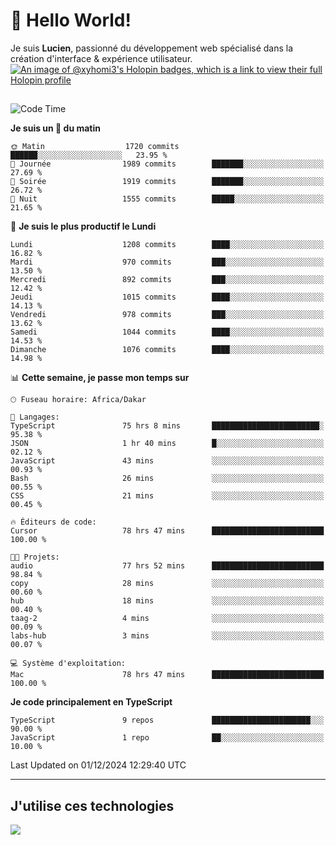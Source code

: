 # 👋 Hello World!

Je suis **Lucien**, passionné du développement web spécialisé dans la création d'interface & expérience utilisateur.
[![An image of @xyhomi3's Holopin badges, which is a link to view their full Holopin profile](https://holopin.me/xyhomi3)](https://holopin.io/@xyhomi3)

##

<!--START_SECTION:waka-->
![Code Time](http://img.shields.io/badge/Code%20Time-2%2C679%20hrs%2027%20mins-blue)

**Je suis un 🐤 du matin** 

```text
🌞 Matin                  1720 commits        ██████░░░░░░░░░░░░░░░░░░░   23.95 % 
🌆 Journée                1989 commits        ███████░░░░░░░░░░░░░░░░░░   27.69 % 
🌃 Soirée                 1919 commits        ███████░░░░░░░░░░░░░░░░░░   26.72 % 
🌙 Nuit                   1555 commits        █████░░░░░░░░░░░░░░░░░░░░   21.65 % 
```
📅 **Je suis le plus productif le Lundi** 

```text
Lundi                    1208 commits        ████░░░░░░░░░░░░░░░░░░░░░   16.82 % 
Mardi                    970 commits         ███░░░░░░░░░░░░░░░░░░░░░░   13.50 % 
Mercredi                 892 commits         ███░░░░░░░░░░░░░░░░░░░░░░   12.42 % 
Jeudi                    1015 commits        ████░░░░░░░░░░░░░░░░░░░░░   14.13 % 
Vendredi                 978 commits         ███░░░░░░░░░░░░░░░░░░░░░░   13.62 % 
Samedi                   1044 commits        ████░░░░░░░░░░░░░░░░░░░░░   14.53 % 
Dimanche                 1076 commits        ████░░░░░░░░░░░░░░░░░░░░░   14.98 % 
```


📊 **Cette semaine, je passe mon temps sur** 

```text
🕑︎ Fuseau horaire: Africa/Dakar

💬 Langages: 
TypeScript               75 hrs 8 mins       ████████████████████████░   95.38 % 
JSON                     1 hr 40 mins        █░░░░░░░░░░░░░░░░░░░░░░░░   02.12 % 
JavaScript               43 mins             ░░░░░░░░░░░░░░░░░░░░░░░░░   00.93 % 
Bash                     26 mins             ░░░░░░░░░░░░░░░░░░░░░░░░░   00.55 % 
CSS                      21 mins             ░░░░░░░░░░░░░░░░░░░░░░░░░   00.45 % 

🔥 Éditeurs de code: 
Cursor                   78 hrs 47 mins      █████████████████████████   100.00 % 

🐱‍💻 Projets: 
audio                    77 hrs 52 mins      █████████████████████████   98.84 % 
copy                     28 mins             ░░░░░░░░░░░░░░░░░░░░░░░░░   00.60 % 
hub                      18 mins             ░░░░░░░░░░░░░░░░░░░░░░░░░   00.40 % 
taag-2                   4 mins              ░░░░░░░░░░░░░░░░░░░░░░░░░   00.09 % 
labs-hub                 3 mins              ░░░░░░░░░░░░░░░░░░░░░░░░░   00.07 % 

💻 Système d'exploitation: 
Mac                      78 hrs 47 mins      █████████████████████████   100.00 % 
```

**Je code principalement en TypeScript** 

```text
TypeScript               9 repos             ██████████████████████░░░   90.00 % 
JavaScript               1 repo              ██░░░░░░░░░░░░░░░░░░░░░░░   10.00 % 
```




 Last Updated on 01/12/2024 12:29:40 UTC
<!--END_SECTION:waka-->
---

## J'utilise ces technologies

<p align="left">
  <a href="https://skillicons.dev">
    <img src="https://skillicons.dev/icons?i=ts,js,md,scss,tailwind,react,docker,express,astro,vite,nextjs,vercel,figma,ableton" />
  </a>
</p>


